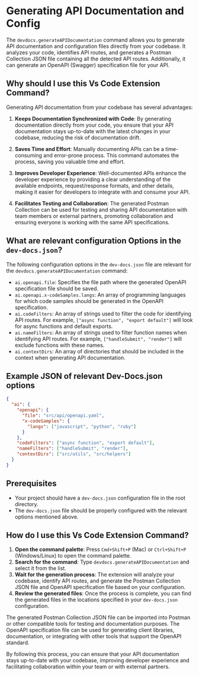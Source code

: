 
  
  # Generating API Documentation and Config

The `devdocs.generateAPIDocumentation` command allows you to generate API documentation and configuration files directly from your codebase. It analyzes your code, identifies API routes, and generates a Postman Collection JSON file containing all the detected API routes. Additionally, it can generate an OpenAPI (Swagger) specification file for your API.

## Why should I use this Vs Code Extension Command?

Generating API documentation from your codebase has several advantages:

1. **Keeps Documentation Synchronized with Code**: By generating documentation directly from your code, you ensure that your API documentation stays up-to-date with the latest changes in your codebase, reducing the risk of documentation drift.

2. **Saves Time and Effort**: Manually documenting APIs can be a time-consuming and error-prone process. This command automates the process, saving you valuable time and effort.

3. **Improves Developer Experience**: Well-documented APIs enhance the developer experience by providing a clear understanding of the available endpoints, request/response formats, and other details, making it easier for developers to integrate with and consume your API.

4. **Facilitates Testing and Collaboration**: The generated Postman Collection can be used for testing and sharing API documentation with team members or external partners, promoting collaboration and ensuring everyone is working with the same API specifications.

## What are relevant configuration Options in the `dev-docs.json`?

The following configuration options in the `dev-docs.json` file are relevant for the `devdocs.generateAPIDocumentation` command:

- `ai.openapi.file`: Specifies the file path where the generated OpenAPI specification file should be saved.
- `ai.openapi.x-codeSamples.langs`: An array of programming languages for which code samples should be generated in the OpenAPI specification.
- `ai.codeFilters`: An array of strings used to filter the code for identifying API routes. For example, `["async function", "export default"]` will look for async functions and default exports.
- `ai.nameFilters`: An array of strings used to filter function names when identifying API routes. For example, `["handleSubmit", "render"]` will exclude functions with these names.
- `ai.contextDirs`: An array of directories that should be included in the context when generating API documentation.

## Example JSON of relevant Dev-Docs.json options

```json
{
  "ai": {
    "openapi": {
      "file": "src/api/openapi.yaml",
      "x-codeSamples": {
        "langs": ["javascript", "python", "ruby"]
      }
    },
    "codeFilters": ["async function", "export default"],
    "nameFilters": ["handleSubmit", "render"],
    "contextDirs": ["src/utils", "src/helpers"]
  }
}
```

## Prerequisites

- Your project should have a `dev-docs.json` configuration file in the root directory.
- The `dev-docs.json` file should be properly configured with the relevant options mentioned above.

## How do I use this Vs Code Extension Command?

1. **Open the command palette**: Press `Cmd+Shift+P` (Mac) or `Ctrl+Shift+P` (Windows/Linux) to open the command palette.
2. **Search for the command**: Type `devdocs.generateAPIDocumentation` and select it from the list.
3. **Wait for the generation process**: The extension will analyze your codebase, identify API routes, and generate the Postman Collection JSON file and OpenAPI specification file based on your configuration.
4. **Review the generated files**: Once the process is complete, you can find the generated files in the locations specified in your `dev-docs.json` configuration.

The generated Postman Collection JSON file can be imported into Postman or other compatible tools for testing and documentation purposes. The OpenAPI specification file can be used for generating client libraries, documentation, or integrating with other tools that support the OpenAPI standard.

By following this process, you can ensure that your API documentation stays up-to-date with your codebase, improving developer experience and facilitating collaboration within your team or with external partners.
  
  